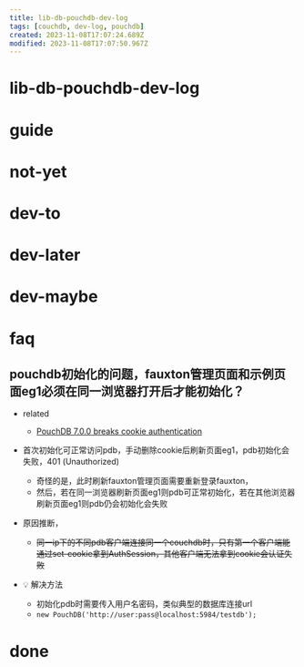 ```yaml
---
title: lib-db-pouchdb-dev-log
tags: [couchdb, dev-log, pouchdb]
created: 2023-11-08T17:07:24.689Z
modified: 2023-11-08T17:07:50.967Z
---
```


# lib-db-pouchdb-dev-log

# guide

# not-yet

# dev-to

# dev-later

# dev-maybe

# faq

## pouchdb初始化的问题，fauxton管理页面和示例页面eg1必须在同一浏览器打开后才能初始化？

- related
  - [PouchDB 7.0.0 breaks cookie authentication](https://github.com/pouchdb/pouchdb/issues/7390)

- 首次初始化可正常访问pdb，手动删除cookie后刷新页面eg1，pdb初始化会失败，401 (Unauthorized)
  - 奇怪的是，此时刷新fauxton管理页面需要重新登录fauxton，
  - 然后，若在同一浏览器刷新页面eg1则pdb可正常初始化，若在其他浏览器刷新页面eg1则pdb仍会初始化会失败

- 原因推断，
  - ~~同一ip下的不同pdb客户端连接同一个couchdb时，只有第一个客户端能通过set-cookie拿到AuthSession，其他客户端无法拿到cookie会认证失败~~

- 💡 解决方法
  - 初始化pdb时需要传入用户名密码，类似典型的数据库连接url
  - `new PouchDB('http://user:pass@localhost:5984/testdb');`
# done
